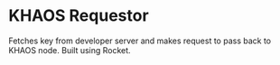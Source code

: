 # KHAOS Requestor

Fetches key from developer server and makes request to pass back to KHAOS node.
Built using Rocket.
